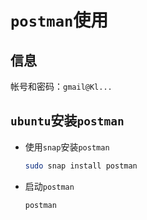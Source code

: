 # `postman`使用

## 信息

帐号和密码：`gmail@Kl...`

## `ubuntu`安装`postman`

- 使用`snap`安装`postman`

  ```bash
  sudo snap install postman
  ```

- 启动`postman`

  ```bash
  postman
  ```

  

